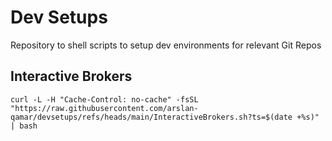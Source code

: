 # Dev Setups
Repository to shell scripts to setup dev environments for relevant Git Repos


## Interactive Brokers 
`curl -L -H "Cache-Control: no-cache" -fsSL "https://raw.githubusercontent.com/arslan-qamar/devsetups/refs/heads/main/InteractiveBrokers.sh?ts=$(date +%s)" | bash`
